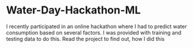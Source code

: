 # Water-Day-Hackathon-ML
I recently participated in an online hackathon where I had to predict water consumption based on several factors. I was provided with training and testing data to do this. Read the project to find out, how I did this

